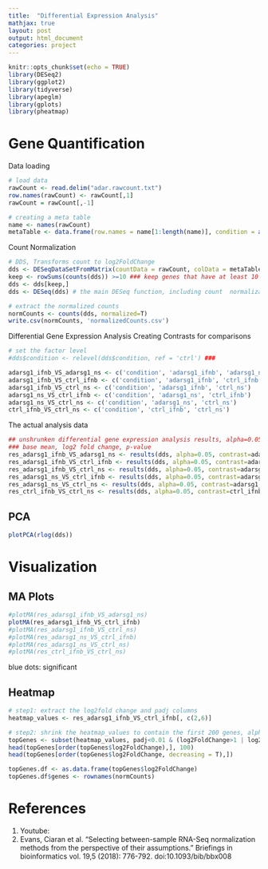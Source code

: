 ```yaml
---
title:  "Differential Expression Analysis"
mathjax: true
layout: post
output: html_document
categories: project
---
```


```r
knitr::opts_chunk$set(echo = TRUE)
library(DESeq2)
library(ggplot2)
library(tidyverse)
library(apeglm)
library(gplots)
library(pheatmap)
```


# Gene Quantification
Data loading
```r
# load data
rawCount <- read.delim("adar.rawcount.txt")
row.names(rawCount) <- rawCount[,1]
rawCount = rawCount[,-1]

# creating a meta table
name <- names(rawCount)
metaTable <- data.frame(row.names = name[1:length(name)], condition = as.factor(c(rep('adarsg1_ifnb', 3), rep('adarsg1_ns', 3), rep('ctrl_ifnb', 3), rep('ctrl_ns', 3))))
```

Count Normalization
```r
# DDS, Transforms count to log2FoldChange
dds <- DESeqDataSetFromMatrix(countData = rawCount, colData = metaTable, design = ~ condition)
keep <- rowSums(counts(dds)) >=10 ### keep genes that have at least 10 reads across all samples
dds <- dds[keep,] 
dds <- DESeq(dds) # the main DESeq function, including count  normalization

# extract the normalized counts
normCounts <- counts(dds, normalized=T)
write.csv(normCounts, 'normalizedCounts.csv')
```

Differential Gene Expression Analysis 
Creating Contrasts for comparisons
```r
# set the factor level
#dds$condition <- relevel(dds$condition, ref = 'ctrl') ###

adarsg1_ifnb_VS_adarsg1_ns <- c('condition', 'adarsg1_ifnb', 'adarsg1_ns')
adarsg1_ifnb_VS_ctrl_ifnb <- c('condition', 'adarsg1_ifnb', 'ctrl_ifnb')
adarsg1_ifnb_VS_ctrl_ns <- c('condition', 'adarsg1_ifnb', 'ctrl_ns')
adarsg1_ns_VS_ctrl_ifnb <- c('condition', 'adarsg1_ns', 'ctrl_ifnb')
adarsg1_ns_VS_ctrl_ns <- c('condition', 'adarsg1_ns', 'ctrl_ns')
ctrl_ifnb_VS_ctrl_ns <- c('condition', 'ctrl_ifnb', 'ctrl_ns')
```

The actual analysis data
```r
## unshrunken differential gene expression analysis results, alpha=0.05
### base mean, log2 fold change, p-value
res_adarsg1_ifnb_VS_adarsg1_ns <- results(dds, alpha=0.05, contrast=adarsg1_ifnb_VS_adarsg1_ns) 
res_adarsg1_ifnb_VS_ctrl_ifnb <- results(dds, alpha=0.05, contrast=adarsg1_ifnb_VS_ctrl_ifnb)
res_adarsg1_ifnb_VS_ctrl_ns <- results(dds, alpha=0.05, contrast=adarsg1_ifnb_VS_ctrl_ns) 
res_adarsg1_ns_VS_ctrl_ifnb <- results(dds, alpha=0.05, contrast=adarsg1_ns_VS_ctrl_ifnb) 
res_adarsg1_ns_VS_ctrl_ns <- results(dds, alpha=0.05, contrast=adarsg1_ns_VS_ctrl_ns) 
res_ctrl_ifnb_VS_ctrl_ns <- results(dds, alpha=0.05, contrast=ctrl_ifnb_VS_ctrl_ns) 
```

## PCA
```r
plotPCA(rlog(dds))
```



# Visualization 
## MA Plots
```r
#plotMA(res_adarsg1_ifnb_VS_adarsg1_ns)
plotMA(res_adarsg1_ifnb_VS_ctrl_ifnb)
#plotMA(res_adarsg1_ifnb_VS_ctrl_ns)
#plotMA(res_adarsg1_ns_VS_ctrl_ifnb)
#plotMA(res_adarsg1_ns_VS_ctrl_ns)
#plotMA(res_ctrl_ifnb_VS_ctrl_ns)
```
blue dots: significant

## Heatmap
```r
# step1: extract the log2fold change and padj columns
heatmap_values <- res_adarsg1_ifnb_VS_ctrl_ifnb[, c(2,6)]

# step2: shrink the heatmap_values to contain the first 200 genes, alpha=0.01
topGenes <- subset(heatmap_values, padj<0.01 & (log2FoldChange>1 | log2FoldChange<(-1)))
head(topGenes[order(topGenes$log2FoldChange),], 100)
head(topGenes[order(topGenes$log2FoldChange, decreasing = T),])

topGenes.df <- as.data.frame(topGenes$log2FoldChange)
topGenes.df$genes <- rownames(normCounts)

```



# References
1. Youtube:
2. Evans, Ciaran et al. “Selecting between-sample RNA-Seq normalization methods from the perspective of their assumptions.” Briefings in bioinformatics vol. 19,5 (2018): 776-792. doi:10.1093/bib/bbx008

